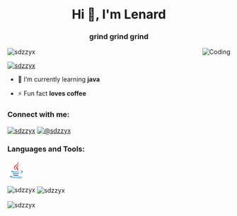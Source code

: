<h1 align="center">Hi 👋, I'm Lenard</h1>
<h3 align="center">grind grind grind</h3>
<img align="right" alt="Coding" witdh="600" src="https://www.lambdatest.com/resources/images/news24.gif">

<p align="left"> <img src="https://komarev.com/ghpvc/?username=sdzzyx&label=Profile%20views&color=0e75b6&style=flat" alt="sdzzyx" /> </p>

<p align="left"> <a href="https://twitter.com/sdzzyx" target="blank"><img src="https://img.shields.io/twitter/follow/sdzzyx?logo=twitter&style=for-the-badge" alt="sdzzyx" /></a> </p>

- 🌱 I’m currently learning **java**

- ⚡ Fun fact **loves coffee**

<h3 align="left">Connect with me:</h3>
<p align="left">
<a href="https://twitter.com/sdzzyx" target="blank"><img align="center" src="https://raw.githubusercontent.com/rahuldkjain/github-profile-readme-generator/master/src/images/icons/Social/twitter.svg" alt="sdzzyx" height="30" width="40" /></a>
<a href="https://instagram.com/@sdzzyx" target="blank"><img align="center" src="https://raw.githubusercontent.com/rahuldkjain/github-profile-readme-generator/master/src/images/icons/Social/instagram.svg" alt="@sdzzyx" height="30" width="40" /></a>
</p>

<h3 align="left">Languages and Tools:</h3>
<p align="left"> <a href="https://www.java.com" target="_blank" rel="noreferrer"> <img src="https://raw.githubusercontent.com/devicons/devicon/master/icons/java/java-original.svg" alt="java" width="40" height="40"/> </a> </p>

<p><img align="left" src="https://github-readme-stats.vercel.app/api/top-langs?username=sdzzyx&show_icons=true&locale=en&layout=compact" alt="sdzzyx" /></p>

<p>&nbsp;<img align="center" src="https://github-readme-stats.vercel.app/api?username=sdzzyx&show_icons=true&locale=en" alt="sdzzyx" /></p>

<p><img align="center" src="https://github-readme-streak-stats.herokuapp.com/?user=sdzzyx&" alt="sdzzyx" /></p>
